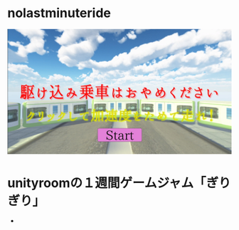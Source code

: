 # nolastminuteride
[![Title](Image/Giri_Title.jpg)](WebGL/index.html)

# unityroomの１週間ゲームジャム「ぎりぎり」
 - 

